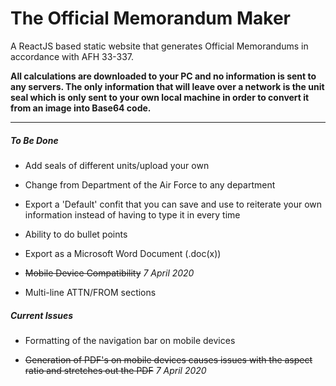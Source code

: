 # The Official Memorandum Maker

A ReactJS based static website that generates Official Memorandums in accordance with AFH 33-337.

**All calculations are downloaded to your PC and no information is sent to any servers. The only information that will leave over a network is the unit seal which is only sent to your own local machine in order to convert it from an image into Base64 code.**

***

##### To Be Done

* Add seals of different units/upload your own

* Change from Department of the Air Force to any department

* Export a 'Default' confit that you can save and use to reiterate your own information instead of having to type it in every time

* Ability to do bullet points

* Export as a Microsoft Word Document (.doc(x))

* ~~Mobile Device Compatibility~~ *7 April 2020*

* Multi-line ATTN/FROM sections



##### Current Issues

* Formatting of the navigation bar on mobile devices

* ~~Generation of PDF's on mobile devices causes issues with the aspect ratio and stretches out the PDF~~ *7 April 2020*
